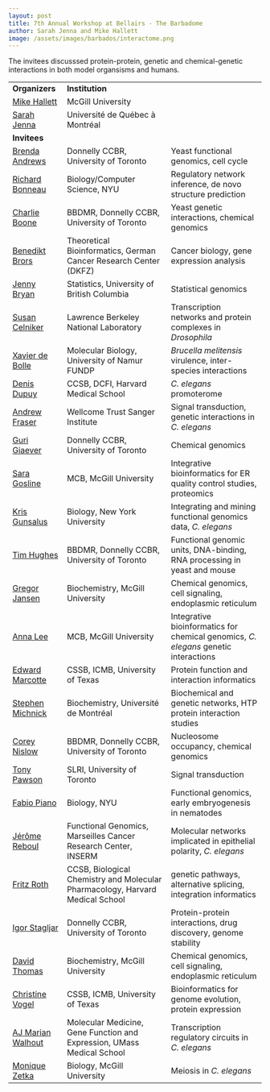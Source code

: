 ```yaml
---
layout: post
title: 7th Annual Workshop at Bellairs - The Barbadome
author: Sarah Jenna and Mike Hallett
image: /assets/images/barbados/interactome.png
---
```


The invitees discusssed protein-protein, genetic and chemical-genetic interactions in both model organsisms and humans.

<table class="t1" width="624" cellspacing="0" cellpadding="0">
<tbody>
<tr>
<td class="td1" valign="middle"><span class="p1"><strong>Organizers</strong></span></td>
<td class="td2" valign="middle"><span class="p1"><strong>Institution</strong></span></td>
</tr>
<tr><td><a href="http://www.bci.mcgill.ca/~hallett/">Mike Hallett</a></td><td>McGill University</td></tr>
<tr><td><a href="http://www.sciences.uqam.ca/scexp/12fev07/vol6_no6_art_rech1.html">Sarah Jenna</a></td><td>Universit&eacute; de Qu&eacute;bec &agrave; Montr&eacute;al</td></tr>
<tr>
<td class="td1" valign="middle"> <span class="p1"><strong>Invitees</strong></span></td>
<td class="td2" valign="middle"></td>
<td class="td3" valign="middle"></td>
</tr>
<tr><td><a href="http://www.utoronto.ca/andrewslab/">Brenda Andrews</a></td><td>Donnelly CCBR, University of Toronto</td><td>Yeast functional genomics, cell cycle</td></tr>
<tr><td><a href="http://homepages.nyu.edu/%7erb133/">Richard Bonneau</a></td><td>Biology/Computer Science, NYU</td><td>Regulatory network inference, de novo structure prediction</td></tr>
<tr><td><a href="http://www.utoronto.ca/boonelab/">Charlie Boone</a></td><td>BBDMR, Donnelly CCBR, University of Toronto</td><td>Yeast genetic interactions, chemical genomics</td></tr>
<tr><td><a href="http://http://www.dkfz-heidelberg.de/ibios_old/people/brors/">Benedikt Brors</a></td><td>Theoretical Bioinformatics, German Cancer Research Center (DKFZ)</td><td>Cancer biology, gene expression analysis</td></tr>
<tr><td><a href="http://www.stat.ubc.ca/~jenny/">Jenny Bryan</a></td><td>Statistics, University of British Columbia</td><td>Statistical genomics</td></tr>
<tr><td><a href="http://www.lbl.gov/lifesciences/labs/celniker_lab.html">Susan Celniker</a></td><td>Lawrence Berkeley National Laboratory</td><td>Transcription networks and protein complexes in <i>Drosophila</i></td></tr>
<tr><td><a href="http://www.fundp.ac.be/universite/personnes/page_view/01003147/cv.html">Xavier de Bolle</a></td><td>Molecular Biology, University of Namur FUNDP</td><td><i>Brucella melitensis</i> virulence, inter-species interactions</td></tr>
<tr><td><a href="http://vidal.dfci.harvard.edu/members_denis.htm">Denis Dupuy</a></td><td>CCSB, DCFI, Harvard Medical School</td><td><i>C. elegans</i> promoterome</td></tr>
<tr><td><a href="http://www.sanger.ac.uk/Teams/Team37/">Andrew Fraser</a></td><td>Wellcome Trust Sanger Institute</td><td>Signal transduction, genetic interactions in <i>C. elegans</i></td></tr>
<tr><td><a href="http://chemogenomics.med.utoronto.ca/">Guri Giaever</a></td><td>Donnelly CCBR, University of Toronto</td><td>Chemical genomics</td></tr>
<tr><td><a href="http://www.mcb.mcgill.ca/~sara/">Sara Gosline</a></td><td>MCB, McGill University</td><td>Integrative bioinformatics for ER quality control studies, proteomics</td></tr>
<tr><td><a href="http://www.nyu.edu/fas/biology/faculty/gunsalus/">Kris Gunsalus</a></td><td>Biology, New York University</td><td>Integrating and mining functional genomics data, <i>C. elegans</i></td></tr>
<tr><td><a href="http://hugheslab.med.utoronto.ca/">Tim Hughes</a></td><td>BBDMR, Donnelly CCBR, University of Toronto</td><td>Functional genomic units, DNA-binding, RNA processing in yeast and mouse</td></tr>
<tr><td><a href="">Gregor Jansen</a></td><td>Biochemistry, McGill University</td><td>Chemical genomics, cell signaling, endoplasmic reticulum</td></tr>
<tr><td><a href="http://www.mcb.mcgill.ca/twiki/bin/view/Main/AnnaLee">Anna Lee</a></td><td>MCB, McGill University</td><td>Integrative bioinformatics for chemical genomics, <i>C. elegans</i> genetic interactions</td></tr>
<tr><td><a href="http://polaris.icmb.utexas.edu/home.html">Edward Marcotte</a></td><td>CSSB, ICMB, University of Texas</td><td>Protein function and interaction informatics</td></tr>
<tr><td><a href="http://http://michnick.bcm.umontreal.ca/">Stephen Michnick</a></td><td>Biochemistry, Universit&eacute; de Montr&eacute;al</td><td>Biochemical and genetic networks, HTP protein interaction studies</td></tr>
<tr><td><a href="http://www.utoronto.ca/medicalgenetics/PIs/nislow.htm">Corey Nislow</a></td><td>BBDMR, Donnelly CCBR, University of Toronto</td><td>Nucleosome occupancy, chemical genomics</td></tr>
<tr><td><a href="http://pawsonlab.mshri.on.ca/">Tony Pawson</a></td><td>SLRI, University of Toronto</td><td>Signal transduction</td></tr>
<tr><td><a href="http://www.nyu.edu/fas/dept/biology/faculty/piano/">Fabio Piano</a></td><td>Biology, NYU</td><td>Functional genomics, early embryogenesis in nematodes</td></tr>
<tr><td><a href="http://umr599-en.marseille.inserm.fr/-Functional-Genomics-AVENIR-Group-.html">J&eacute;r&ocirc;me Reboul</a></td><td>Functional Genomics, Marseilles Cancer Research Center, INSERM</td><td>Molecular networks implicated in epithelial polarity, <i>C. elegans</i></td></tr>
<tr><td><a href="http://llama.med.harvard.edu/">Fritz Roth</a></td><td>CCSB, Biological Chemistry and Molecular Pharmacology, Harvard Medical School</td><td>genetic pathways, alternative splicing, integration informatics</td></tr>
<tr><td><a href="http://www.biochemistry.utoronto.ca/stagljar/">Igor Stagljar</a></td><td>Donnelly CCBR, University of Toronto</td><td>Protein-protein interactions, drug discovery, genome stability</td></tr>
<tr><td><a href="http://www.mcgill.ca/biochemistry/department/faculty/thomas/">David Thomas</a></td><td>Biochemistry, McGill University</td><td>Chemical genomics, cell signaling, endoplasmic reticulum</td></tr>
<tr><td><a href="http://polaris.icmb.utexas.edu/people/cvogel/">Christine Vogel</a></td><td>CSSB, ICMB, University of Texas</td><td>Bioinformatics for genome evolution, protein expression</td></tr>
<tr><td><a href="http://www.umassmed.edu/igp/faculty/walhout.cfm">AJ Marian Walhout</a></td><td>Molecular Medicine, Gene Function and Expression, UMass Medical School</td><td>Transcription regulatory circuits in <i>C. elegans</i></td></tr>
<tr><td><a href="http://biology.mcgill.ca/faculty/zetka/index.html">Monique Zetka</a></td><td>Biology, McGill University</td><td>Meiosis in <i>C. elegans</i></td></tr>
</tbody>
</table>